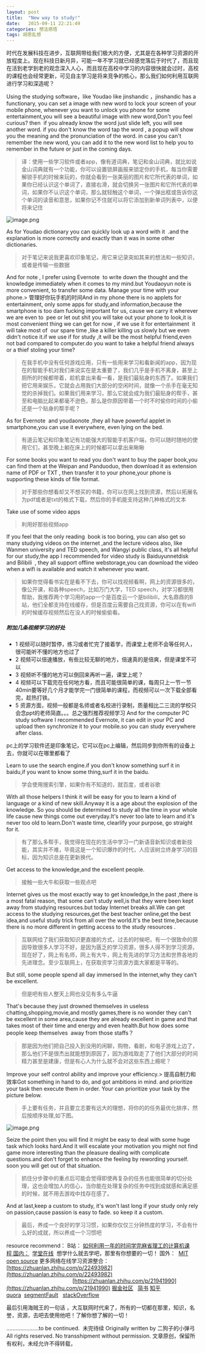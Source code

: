 ```yaml
---
layout: post
title:  "New way to study!"
date:   2015-09-11 22:21:49
categories: 想法感悟
tags: 胡思乱想
---
```

时代在发展科技在进步，互联网带给我们极大的方便，尤其是在各种学习资源的开放程度上。现在科技日新月异，可能一年不学习就已经感觉落后于时代了，而且现在活到老学到老的观念深入人心，而且现在高校中学习的内容很快就会过时，高校的课程也会经常更新，可见自主学习是将来竞争的核心，那么我们如何利用互联网进行学习和深造呢？


Using the studying software，like Youdao like jinshandic ，jinshandic has a functionary, you can set a image with new word to lock your screen of your mobile phone, whenever you want to unlock you phone for some entertainment,you will see a beautiful image with new word,Don't you feel curious? then  if you already know the word just slide left, you will see another word. if you don't know the word tap the word , a popup will show you the meaning and the pronunciation of the word. in case you can't remember the new word, you can add it to the new word list to help you to remember in the future or just in the coming days.
> 译：使用一些学习软件或者app，像有道词典，笔记和金山词典，就比如说金山词典就有一个功能，你可以设置锁屏画报来锁定你的手机，每当你需要解锁手机的时候来玩的，你就会看到一张美丽的图片和它所代表的单词，如果你已经认识这个单词了，直接右滑，就会切换另一张图片和它所代表的单词，如果你不认识这个单词，那么就轻触这个单词，一个弹出框或告诉你这个单词的读音和意思，如果你记不住就可以将它添加到新单词列表中，以便将来记住

![image.png](https://upload-images.jianshu.io/upload_images/6958980-23247afb97978b83.png?imageMogr2/auto-orient/strip%7CimageView2/2/w/1240)

As for Youdao dictionary you can quickly look up a word with it  .and the explanation is more correctly and exactly than it was in some other dictionaries.
 
> 对于笔记来说我更喜欢印象笔记，用它来记录突如其来的想法和一些知识，或者是传输一些数据

And for note , I prefer using Evernote  to write down the thought and the knowledge immediately when it comes to my mind.but Youdaoyun note is more convenient, to transfer some data.
Manage your time with your phone.&gt; 管理好你玩手机的时间And in my phone there is no applets for entertainment, only some apps for study,and information,because the smartphone is too dam fucking important for us, cause we carry it wherever we are even to  pee or let out shit you will take out your phone to look,it is most convenient thing we can get for now , if we use it for entertainment  it will take most of  our spare time ,like a killer killing us slowly but we even didn't notice it.if we use if for study ,it will be the most helpful friend,even not bad compared to computer.do you want to take a helpful friend always or a thief stoling your time?
> 在我手机中没有任何游戏应用，只有一些用来学习和看新闻的app，因为现在的智能手机对我们来说实在是太重要了，我们几乎是手机不离身，甚至上厕所的时候都带着，趁机拿出来看一看，是我们最贴身的东西了。如果我们把它用来娱乐，它就会占用我们大部分的空闲时间，就像一个杀手在毫无知觉的杀掉我们。如果我们用来学习，那么它就会成为我们最贴身的帮手，甚至和电脑比起来都毫不逊色，那么是你原因带着一个时不时偷你时间的小偷还是一个贴身的帮手呢？

As for Evernote  and youdaonote ,they all have powerful applet in smartphone,you can use it everywhere, even lying on the bed.
> 有道云笔记和印象笔记有功能强大的智能手机客户端，你可以随时随地的使用它们，甚至晚上躺在床上的时候都可以拿出来瞅瞅

For some books you want to read you don't want to buy the paper book,you can find them at the Weipan and Panduoduo, then download it as extension name of PDF or TXT , then transfer it to your phone,your phone is supporting these kinds of file format.
> 对于那些你想看却又不想买的书籍，你可以在网上找到资源，然后以拓展名为pdf或者是txt的格式下载，然后你的手机能支持这种几种格式的文本

Take use of some video apps
> 利用好那些视频app
> 
If you feel that the only reading  book is too boring, you can also get so many studying videos on the internet ,and the lecture videos also, like Wanmen university and TED speech, and Wangyi public class, it's all helpful for our study,the app I recommended for video study is Baiduyunnetdisk and Bilibili  , they all support offline webstorage,you can download the video when a wifi is available and watch it whenever you want.
> 如果你觉得看书实在是看不下去，你可以找视频看啊，网上的资源很多的，像公开课，和各种speech，比如万门大学，TED speech，对学习都很用帮助，我推荐两个学习用的app一个是百度云一个是bilibili，大名鼎鼎的B站，他们全都支持在线缓存，但是百度云需要自己找资源，你可以在有wifi的时候缓存视频然后在没人的时候偷偷看。
##### 附加几条视频学习的好处 
* 1 视频可以随时暂停，练习或者忙完了接着学，而课堂上老师不会等任何人，很可能听不懂的地方也过了 
* 2 视频可以倍速播放，有些比较无聊的地方，倍速真的是倍爽，但是课堂不可以 
* 3 视频听不懂的地方可以倒回来再听一遍，课堂上呢？
* 4 视频可以下载完在任何地方看，而且可能很简单的课，每周只上一节一节40min要等好几个月才能学完一门很简单的课程，而视频可以一次下载全部看完，趁热打铁。
* 5 资源方面，视频一般都是名师或者名校进行录制，质量相比二三流的学校只会念ppt的老师简直。。。总之强烈推荐视频学习
And for the computer PC study software I recommended Evernote, it can edit in your PC and upload then synchronize it to your mobile.so you can study everywhere after class.

pc上的学习软件还是印象笔记，它可以在pc上编辑，然后同步到你所有的设备上去，你就可以在哪里都看了

Learn to use the search engine.if you don't know something surf it in baidu,if you want to know some thing,surf it in the baidu.
> 学会使用搜索引擎，如果你有不知道的，就百度，或者谷歌

With all those helpers I think it will be easy for you to learn a kind of language or a kind of new skill.Anyway it is a age about the explosion of the knowledge. So you should be determined to study all the time in your whole life cause new things come out everyday.It's never too late to learn and it's never too old to learn.Don't waste time, clearlify your purpose, go straight for it.
>  有了那么多帮手，我觉得在现在的生活中学习一门新语音新知识或者新技能，其实并不难，毕竟这是一个知识爆炸的时代，人应该树立终身学习的目标，因为知识总是在更新换代。

Get access to the knowledge,and the excellent people.
> 接触一些大牛和获取一些观点吧

Internet gives us the most exactly way to get knowledge,In the past ,there is a most fatal reason, that some can't study well,is that they were been kept away from studying resources.but today Internet breaks all.We can get access to the studying resources,get the best teacher online,get the best idea,and useful study trick from all over the world.It's the best time,because there is no more different in getting access to the study resources .
> 互联网给了我们获取知识更直接的方式，过去的时候吧，有一个很致命的原因导致很多人学习不好，是因为匮乏的学习资源，很多人得不到学习资源，现在好了，网上有名师，网上有大牛，网上有先进的学习方法和世界各地的先进理念。至少互联网上，在获取资学习资源方面大家都是平等的。

But still, some people spend all day immersed In the internet,why they can't be excellent.

> 但是吧有些人整天上网也没见有多么牛逼

That's because they just drowned themselves in useless chatting,shopping,movie,and mostly games,there is no wonder they can't be excellent in some area,cause they are already excellent in game and that takes most of their time and energy and even health.But how does some people keep themselves  away from those staffs？
> 那是因为他们把自己投入到没用的闲聊，购物，看剧，和电子游戏上边了，那么他们不是很杰出就能想到原因了，因为游戏取走了了他们大部分的时间精力甚至是建康，但是有心人为什么就不会对这些东西上瘾呢？

Improve your self control ability and improve your efficiency.&gt; 提高自制力和效率Got something in hand to do, and got ambitions in mind. and prioritize your task then execute them in order. Your can prioritize your task by the picture below.
> 手上要有任务，并且要立志要有远大的理想，将你的的任务最优化排序，然后按顺序处理,如下图。

![image.png](https://upload-images.jianshu.io/upload_images/6958980-6c2fa88a42e47aa4.png?imageMogr2/auto-orient/strip%7CimageView2/2/w/1240)

Seize the point then you will find it might be easy to deal with some huge task which looks hard.And it will escalate your motivation you might not find game more interesting than the pleasure dealing with complicate questions.and don't forget to enhance the feeling by rewording yourself. soon you will get out of that situation.
> 抓住分步骤中的重点后可能会觉得即使再复杂的任务也能很简单的切分处理，这也会增加人的信心，当你能在处理复杂的任务中找到成就感和满足感的时候，就不用去游戏中找存在感了。


And at last,keep a custom to study, it's won't last long if your study only rely on passion,cause passion is easy to fade. so keep it a custom.
> 最后，养成一个良好的学习习惯，如果你仅仅三分钟热度的学习，不会有什么好的成就，所以养成一个习惯吧


resource recommend：
B站： [如何利用一年的时间学完麻省理工的计算机课程 国内：](https://www.bilibili.com/video/av11891261?share_medium=android&share_source=copy_link&bbid=2BD08DAA-C67C-4410-BAB6-4FBBB9E5DE1816832infoc&ts=1538205589169)
 [学堂在线](http://www.xuetangx.com/)
 想学什么就去学吧，那里有你想要的一切！
国外： 
[MIT open source](https://ocw.mit.edu/index.htm)
更多网络在线学习资源整合：[https://zhuanlan.zhihu.com/p/22493982](https://zhuanlan.zhihu.com/p/22493982)
                                            [https://zhuanlan.zhihu.com/p/21941990](https://zhuanlan.zhihu.com/p/21941990)
[掘金社区](https://juejin.im/?utm_source=gold_browser_extension)   [简书](https://www.jianshu.com/) [知乎](https://www.zhihu.com/)
[quora](https://www.quora.com/)  [segmentFault](https://segmentfault.com/)   [stackOverflow](https://stackoverflow.com/)


最后引用海贼王的一句话 ，大互联网时代来了，所有的一切都在那里，知识，名誉，资源，去吧去使用他吧！了解你想了解的一切！


.....................to be continued. 
未完待续
Originally written by 二狗子的小弹弓  All rights reserved. No transshipment without permission.
文章原创，保留所有权利，未经允许不得转载，


[jekyll]:      http://jekyllrb.com
[jekyll-gh]:   https://github.com/jekyll/jekyll
[jekyll-help]: https://github.com/jekyll/jekyll-help
